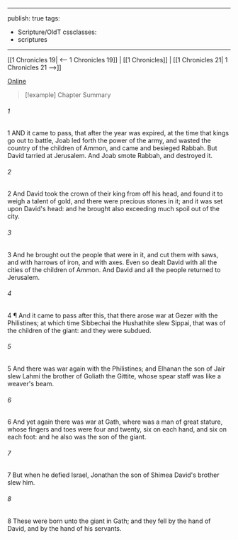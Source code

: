 

---
publish: true
tags:
  - Scripture/OldT
cssclasses:
  - scriptures
---
[[1 Chronicles 19| <-- 1 Chronicles 19]] | [[1 Chronicles]] | [[1 Chronicles 21| 1 Chronicles 21 -->]]

[Online](https://churchofjesuschrist.org/study/scriptures/ot/1-chr/20?lang=eng)

>[!example] Chapter Summary
>
###### 1
1 AND it came to pass, that after the year was expired, at the time that kings go out to battle, Joab led forth the power of the army, and wasted the country of the children of Ammon, and came and besieged Rabbah.  But David tarried at Jerusalem.  And Joab smote Rabbah, and destroyed it.
###### 2
2 And David took the crown of their king from off his head, and found it to weigh a talent of gold, and there were precious stones in it; and it was set upon David's head: and he brought also exceeding much spoil out of the city.
###### 3
3 And he brought out the people that were in it, and cut them with saws, and with harrows of iron, and with axes.  Even so dealt David with all the cities of the children of Ammon.  And David and all the people returned to Jerusalem.
###### 4
4 ¶ And it came to pass after this, that there arose war at Gezer with the Philistines; at which time Sibbechai the Hushathite slew Sippai, that was of the children of the giant: and they were subdued.
###### 5
5 And there was war again with the Philistines; and Elhanan the son of Jair slew Lahmi the brother of Goliath the Gittite, whose spear staff was like a weaver's beam.
###### 6
6 And yet again there was war at Gath, where was a man of great stature, whose fingers and toes were four and twenty, six on each hand, and six on each foot: and he also was the son of the giant.
###### 7
7 But when he defied Israel, Jonathan the son of Shimea David's brother slew him.
###### 8
8 These were born unto the giant in Gath; and they fell by the hand of David, and by the hand of his servants.



